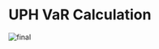 # UPH VaR Calculation

![final](https://user-images.githubusercontent.com/39410518/129204245-59e6222c-e687-4b7c-a071-2d8199b44f67.png)

